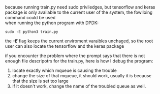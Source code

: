 because running train.py need sudo priviledges, but tensorflow and keras package is only available to the current user of the system, the fowlloing command could be used   
when running the python program with DPDK:  
```shell
sudo -E python3 train.py 
```

the ***-E*** flag keeps the current enviroment varaibles unchaged, so the root user can also locate the tensorflow and the keras package    


if you encounter the problem where the prompt says that there is not enough file descripotrs for the train.py, here is how I debug the program:  

1. locate exactly which mqueue is causing the trouble
2. change the size of that mqueue, it should work, usually it is because that the size is set too large
3. if it doesn't work, change the name of the troubled queue as well. 